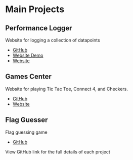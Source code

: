 # Main Projects
## Performance Logger
Website for logging a collection of datapoints
* [GitHub](https://github.com/katuta-mwila/performance-logger)
* [Website Demo](https://performance-logger-demo.vercel.app/)
* [Website](https://performance-logger.vercel.app/)
## Games Center
Website for playing Tic Tac Toe, Connect 4, and Checkers.
* [GitHub](https://github.com/katuta-mwila/GamesCenter)
* [Website](https://games-center.azurewebsites.net/)
## Flag Guesser
Flag guessing game
* [GitHub](https://github.com/katuta-mwila/Flag-Guesser)

View GitHub link for the full details of each project
